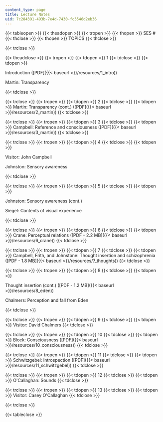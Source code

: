 ```yaml
---
content_type: page
title: Lecture Notes
uid: 7c284391-493b-7e4d-7430-fc3546d2eb36
---
```


{{< tableopen >}}
{{< theadopen >}}
{{< tropen >}}
{{< thopen >}}
SES #
{{< thclose >}}
{{< thopen >}}
TOPICS
{{< thclose >}}

{{< trclose >}}

{{< theadclose >}}
{{< tropen >}}
{{< tdopen >}}
1
{{< tdclose >}}
{{< tdopen >}}


Introduction ([PDF]({{< baseurl >}}/resources/1_intro))

Martin: Transparency


{{< tdclose >}}

{{< trclose >}}
{{< tropen >}}
{{< tdopen >}}
2
{{< tdclose >}}
{{< tdopen >}}
Martin: Transparency (cont.) ([PDF]({{< baseurl >}}/resources/2_martin))
{{< tdclose >}}

{{< trclose >}}
{{< tropen >}}
{{< tdopen >}}
3
{{< tdclose >}}
{{< tdopen >}}
Campbell: Reference and consciousness ([PDF]({{< baseurl >}}/resources/3_martin))
{{< tdclose >}}

{{< trclose >}}
{{< tropen >}}
{{< tdopen >}}
4
{{< tdclose >}}
{{< tdopen >}}


Visitor: John Campbell

Johnston: Sensory awareness


{{< tdclose >}}

{{< trclose >}}
{{< tropen >}}
{{< tdopen >}}
5
{{< tdclose >}}
{{< tdopen >}}


Johnston: Sensory awareness (cont.)

Siegel: Contents of visual experience


{{< tdclose >}}

{{< trclose >}}
{{< tropen >}}
{{< tdopen >}}
6
{{< tdclose >}}
{{< tdopen >}}
Crane: Perceptual relations ([PDF - 2.2 MB]({{< baseurl >}}/resources/6_crane))
{{< tdclose >}}

{{< trclose >}}
{{< tropen >}}
{{< tdopen >}}
7
{{< tdclose >}}
{{< tdopen >}}
Campbell, Frith, and Johnstone: Thought insertion and schizophrenia ([PDF - 1.8 MB]({{< baseurl >}}/resources/7_thoughts))
{{< tdclose >}}

{{< trclose >}}
{{< tropen >}}
{{< tdopen >}}
8
{{< tdclose >}}
{{< tdopen >}}


Thought insertion (cont.) ([PDF - 1.2 MB]({{< baseurl >}}/resources/8_eden))

Chalmers: Perception and fall from Eden


{{< tdclose >}}

{{< trclose >}}
{{< tropen >}}
{{< tdopen >}}
9
{{< tdclose >}}
{{< tdopen >}}
Visitor: David Chalmers
{{< tdclose >}}

{{< trclose >}}
{{< tropen >}}
{{< tdopen >}}
10
{{< tdclose >}}
{{< tdopen >}}
Block: Consciousness ([PDF]({{< baseurl >}}/resources/10_consciousness))
{{< tdclose >}}

{{< trclose >}}
{{< tropen >}}
{{< tdopen >}}
11
{{< tdclose >}}
{{< tdopen >}}
Schwitzgebel: Introspection ([PDF]({{< baseurl >}}/resources/11_schwitzgebel))
{{< tdclose >}}

{{< trclose >}}
{{< tropen >}}
{{< tdopen >}}
12
{{< tdclose >}}
{{< tdopen >}}
O'Callaghan: Sounds
{{< tdclose >}}

{{< trclose >}}
{{< tropen >}}
{{< tdopen >}}
13
{{< tdclose >}}
{{< tdopen >}}
Visitor: Casey O'Callaghan
{{< tdclose >}}

{{< trclose >}}

{{< tableclose >}}
